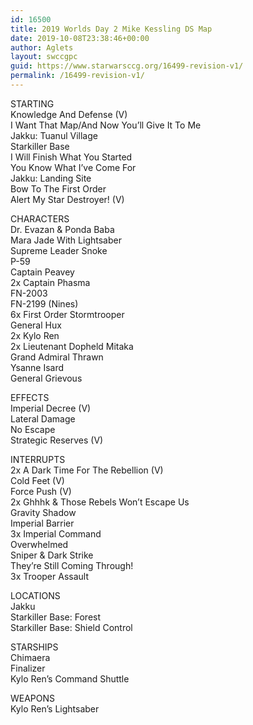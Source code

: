 ```yaml
---
id: 16500
title: 2019 Worlds Day 2 Mike Kessling DS Map
date: 2019-10-08T23:38:46+00:00
author: Aglets
layout: swccgpc
guid: https://www.starwarsccg.org/16499-revision-v1/
permalink: /16499-revision-v1/
---
```

STARTING  
Knowledge And Defense (V)  
I Want That Map/And Now You’ll Give It To Me  
Jakku: Tuanul Village  
Starkiller Base  
I Will Finish What You Started  
You Know What I’ve Come For  
Jakku: Landing Site  
Bow To The First Order  
Alert My Star Destroyer! (V)

CHARACTERS  
Dr. Evazan & Ponda Baba  
Mara Jade With Lightsaber  
Supreme Leader Snoke  
P-59  
Captain Peavey  
2x Captain Phasma  
FN-2003  
FN-2199 (Nines)  
6x First Order Stormtrooper  
General Hux  
2x Kylo Ren  
2x Lieutenant Dopheld Mitaka  
Grand Admiral Thrawn  
Ysanne Isard  
General Grievous

EFFECTS  
Imperial Decree (V)  
Lateral Damage  
No Escape  
Strategic Reserves (V)

INTERRUPTS  
2x A Dark Time For The Rebellion (V)  
Cold Feet (V)  
Force Push (V)  
2x Ghhhk & Those Rebels Won’t Escape Us  
Gravity Shadow  
Imperial Barrier  
3x Imperial Command  
Overwhelmed  
Sniper & Dark Strike  
They’re Still Coming Through!  
3x Trooper Assault

LOCATIONS  
Jakku  
Starkiller Base: Forest  
Starkiller Base: Shield Control

STARSHIPS  
Chimaera  
Finalizer  
Kylo Ren’s Command Shuttle

WEAPONS  
Kylo Ren’s Lightsaber